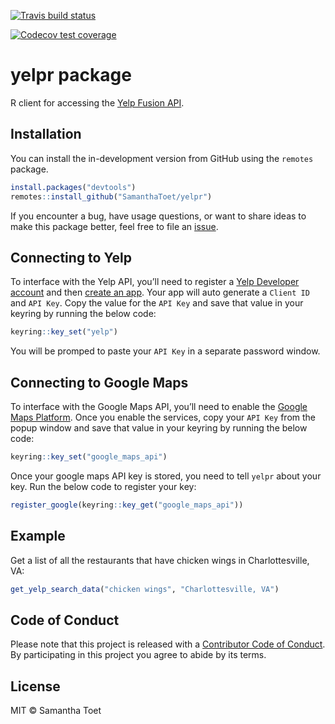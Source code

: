 
<!-- README.md is generated from README.Rmd. Please edit that file -->

[![Travis build
status](https://travis-ci.org/SamanthaToet/yelpr.svg?branch=master)](https://travis-ci.org/SamanthaToet/yelpr)

[![Codecov test
coverage](https://codecov.io/gh/SamanthaToet/yelpr/branch/master/graph/badge.svg)](https://codecov.io/gh/SamanthaToet/yelpr?branch=master)

# yelpr package

R client for accessing the [Yelp Fusion
API](https://www.yelp.com/developers/documentation/v3).

## Installation

You can install the in-development version from GitHub using the
`remotes` package.

``` r
install.packages("devtools")
remotes::install_github("SamanthaToet/yelpr")
```

If you encounter a bug, have usage questions, or want to share ideas to
make this package better, feel free to file an
[issue](https://github.com/SamanthaToet/yelpr/issues).

## Connecting to Yelp

To interface with the Yelp API, you’ll need to register a [Yelp
Developer account](https://www.yelp.com/developers) and then [create an
app](https://www.yelp.com/developers/v3/manage_app). Your app will auto
generate a `Client ID` and `API Key`. Copy the value for the `API Key`
and save that value in your keyring by running the below code:

``` r
keyring::key_set("yelp")
```

You will be promped to paste your `API Key` in a separate password
window.

## Connecting to Google Maps

To interface with the Google Maps API, you’ll need to enable the [Google
Maps Platform](https://cloud.google.com/maps-platform/). Once you enable
the services, copy your `API Key` from the popup window and save that
value in your keyring by running the below code:

``` r
keyring::key_set("google_maps_api")
```

Once your google maps API key is stored, you need to tell `yelpr` about
your key. Run the below code to register your key:

``` r
register_google(keyring::key_get("google_maps_api"))
```

## Example

Get a list of all the restaurants that have chicken wings in
Charlottesville, VA:

``` r
get_yelp_search_data("chicken wings", "Charlottesville, VA")
```

## Code of Conduct

Please note that this project is released with a [Contributor Code of
Conduct](https://github.com/SamanthaToet/yelpr/blob/master/CODE_OF_CONDUCT.md).
By participating in this project you agree to abide by its terms.

## License

MIT © Samantha Toet
